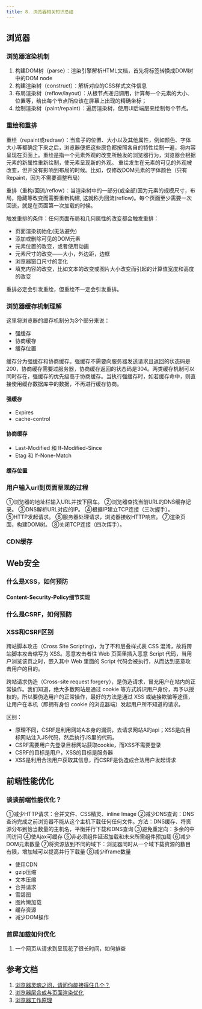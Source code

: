 ```yaml
---
title: 8. 浏览器相关知识总结
---
```

## 浏览器
### 浏览器渲染机制
1. 构建DOM树（parse）：渲染引擎解析HTML文档，首先将标签转换成DOM树中的DOM node
2. 构建渲染树（construct）：解析对应的CSS样式文件信息
3. 布局渲染树（reflow/layout）：从根节点递归调用，计算每一个元素的大小、位置等，给出每个节点所应该在屏幕上出现的精确坐标；
4. 绘制渲染树（paint/repaint）：遍历渲染树，使用UI后端层来绘制每个节点。
### 重绘和重排
重绘（repaint或redraw）：当盒子的位置、大小以及其他属性，例如颜色、字体大小等都确定下来之后，浏览器便把这些原色都按照各自的特性绘制一遍，将内容呈现在页面上。重绘是指一个元素外观的改变所触发的浏览器行为，浏览器会根据元素的新属性重新绘制，使元素呈现新的外观。
重绘发生在元素的可见的外观被改变，但并没有影响到布局的时候。比如，仅修改DOM元素的字体颜色（只有Repaint，因为不需要调整布局）

重排（重构/回流/reflow）：当渲染树中的一部分(或全部)因为元素的规模尺寸，布局，隐藏等改变而需要重新构建, 这就称为回流(reflow)。每个页面至少需要一次回流，就是在页面第一次加载的时候。

触发重排的条件：任何页面布局和几何属性的改变都会触发重排：

* 页面渲染初始化(无法避免)
* 添加或删除可见的DOM元素
* 元素位置的改变，或者使用动画
* 元素尺寸的改变——大小，外边距，边框
* 浏览器窗口尺寸的变化
* 填充内容的改变，比如文本的改变或图片大小改变而引起的计算值宽度和高度的改变

重排必定会引发重绘，但重绘不一定会引发重排。
### 浏览器缓存机制理解
这里将浏览器的缓存机制分为3个部分来说：
* 强缓存
* 协商缓存
* 缓存位置

缓存分为强缓存和协商缓存。强缓存不需要向服务器发送请求且返回的状态码是200，协商缓存需要过服务器，协商缓存返回的状态码是304。两类缓存机制可以同时存在，强缓存的优先级高于协商缓存。当执行强缓存时，如若缓存命中，则直接使用缓存数据库中的数据，不再进行缓存协商。
#### 强缓存
* Expires
* cache-control

#### 协商缓存
* Last-Modified 和 If-Modified-Since
* Etag 和 If-None-Match
#### 缓存位置
### 用户输入url到页面呈现的过程
①浏览器的地址栏输入URL并按下回车。
②浏览器查找当前URL的DNS缓存记录。
③DNS解析URL对应的IP。
④根据IP建立TCP连接（三次握手）。
⑤HTTP发起请求。
⑥服务器处理请求，浏览器接收HTTP响应。
⑦渲染页面，构建DOM树。
⑧关闭TCP连接（四次挥手）。
### CDN缓存

## Web安全
### 什么是XSS，如何预防

#### Content-Security-Policy细节实现
### 什么是CSRF，如何预防
### XSS和CSRF区别
跨站脚本攻击（Cross Site Scripting)，为了不和层叠样式表 CSS 混淆，故将跨站脚本攻击缩写为 XSS。恶意攻击者往 Web 页面里插入恶意 Script 代码，当用户浏览该页之时，嵌入其中 Web 里面的 Script 代码会被执行，从而达到恶意攻击用户的目的。

跨站请求伪造（Cross-site request forgery），是伪造请求，冒充用户在站内的正常操作。我们知道，绝大多数网站是通过 cookie 等方式辨识用户身份，再予以授权的。所以要伪造用户的正常操作，最好的方法是通过 XSS 或链接欺骗等途径，让用户在本机（即拥有身份 cookie 的浏览器端）发起用户所不知道的请求。

区别：
* 原理不同，CSRF是利用网站A本身的漏洞，去请求网站A的api；XSS是向目标网站注入JS代码，然后执行JS里的代码。
* CSRF需要用户先登录目标网站获取cookie，而XSS不需要登录
* CSRF的目标是用户，XSS的目标是服务器
* XSS是利用合法用户获取其信息，而CSRF是伪造成合法用户发起请求
## 前端性能优化
### 谈谈前端性能优化？
①减少HTTP请求：合并文件、CSS精灵、inline Image
②减少DNS查询：DNS查询完成之前浏览器不能从这个主机下载任何任何文件。方法：DNS缓存、将资源分布到恰当数量的主机名，平衡并行下载和DNS查询
③避免重定向：多余的中间访问
④使Ajax可缓存
⑤非必须组件延迟加载和未来所需组件预加载
⑥减少DOM元素数量
⑦将资源放到不同的域下：浏览器同时从一个域下载资源的数目有限，增加域可以提高并行下载量
⑧减少iframe数量

* 使用CDN
* gzip压缩
* 文本压缩
* 合并请求
* 雪碧图
* 图片懒加载
* 缓存资源
* 减少DOM操作
### 首屏加载如何优化
1. 一个网页从请求到呈现花了很长时间，如何排查


## 参考文档
1. [浏览器灵魂之问，请问你能接得住几个？](https://juejin.im/post/5df5bcea6fb9a016091def69#heading-102)
2. [浏览器层合成与页面渲染优化](https://juejin.im/post/5da52531518825094e373372#heading-0)
3. [浏览器工作原理](http://taligarsiel.com/Projects/howbrowserswork1.htm)